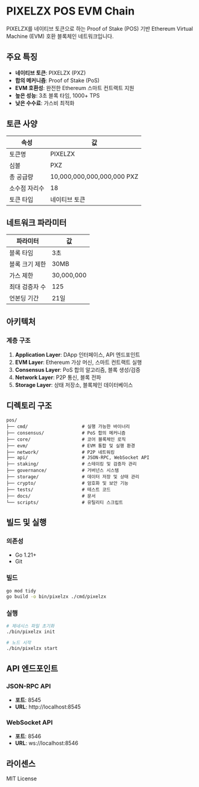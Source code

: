 # PIXELZX POS EVM Chain

PIXELZX를 네이티브 토큰으로 하는 Proof of Stake (POS) 기반 Ethereum Virtual Machine (EVM) 호환 블록체인 네트워크입니다.

## 주요 특징

- **네이티브 토큰**: PIXELZX (PXZ)
- **합의 메커니즘**: Proof of Stake (PoS)
- **EVM 호환성**: 완전한 Ethereum 스마트 컨트랙트 지원
- **높은 성능**: 3초 블록 타임, 1000+ TPS
- **낮은 수수료**: 가스비 최적화

## 토큰 사양

| 속성 | 값 |
|------|-----|
| 토큰명 | PIXELZX |
| 심볼 | PXZ |
| 총 공급량 | 10,000,000,000,000,000 PXZ |
| 소수점 자리수 | 18 |
| 토큰 타입 | 네이티브 토큰 |

## 네트워크 파라미터

| 파라미터 | 값 |
|----------|-----|
| 블록 타임 | 3초 |
| 블록 크기 제한 | 30MB |
| 가스 제한 | 30,000,000 |
| 최대 검증자 수 | 125 |
| 언본딩 기간 | 21일 |

## 아키텍처

### 계층 구조

1. **Application Layer**: DApp 인터페이스, API 엔드포인트
2. **EVM Layer**: Ethereum 가상 머신, 스마트 컨트랙트 실행
3. **Consensus Layer**: PoS 합의 알고리즘, 블록 생성/검증
4. **Network Layer**: P2P 통신, 블록 전파
5. **Storage Layer**: 상태 저장소, 블록체인 데이터베이스

## 디렉토리 구조

```
pos/
├── cmd/                    # 실행 가능한 바이너리
├── consensus/              # PoS 합의 메커니즘
├── core/                   # 코어 블록체인 로직
├── evm/                    # EVM 통합 및 실행 환경
├── network/                # P2P 네트워킹
├── api/                    # JSON-RPC, WebSocket API
├── staking/                # 스테이킹 및 검증자 관리
├── governance/             # 거버넌스 시스템
├── storage/                # 데이터 저장 및 상태 관리
├── crypto/                 # 암호화 및 보안 기능
├── tests/                  # 테스트 코드
├── docs/                   # 문서
└── scripts/                # 유틸리티 스크립트
```

## 빌드 및 실행

### 의존성

- Go 1.21+
- Git

### 빌드

```bash
go mod tidy
go build -o bin/pixelzx ./cmd/pixelzx
```

### 실행

```bash
# 제네시스 파일 초기화
./bin/pixelzx init

# 노드 시작
./bin/pixelzx start
```

## API 엔드포인트

### JSON-RPC API

- **포트**: 8545
- **URL**: http://localhost:8545

### WebSocket API

- **포트**: 8546
- **URL**: ws://localhost:8546

## 라이센스

MIT License